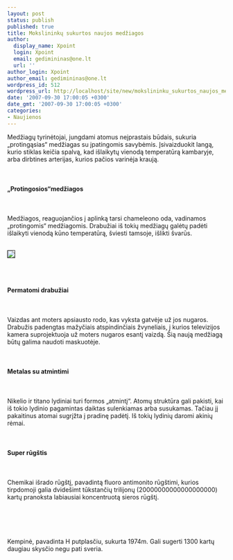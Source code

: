 ```yaml
---
layout: post
status: publish
published: true
title: Mokslininkų sukurtos naujos medžiagos
author:
  display_name: Xpoint
  login: Xpoint
  email: gedimininas@one.lt
  url: ''
author_login: Xpoint
author_email: gedimininas@one.lt
wordpress_id: 512
wordpress_url: http://localhost/site/new/mokslininku_sukurtos_naujos_medziagos/
date: '2007-09-30 17:00:05 +0300'
date_gmt: '2007-09-30 17:00:05 +0300'
categories:
- Naujienos
---
```

<p>Medžiagų tyrinėtojai, jungdami atomus neįprastais būdais, sukuria „protingąsias“ medžiagas su įpatingomis savybėmis. Įsivaizduokit langą, kurio stiklas keičia spalvą, kad išlaikytų vienodą temperatūrą kambaryje, arba dirbtines arterijas, kurios pačios varinėja kraują.<br />
<br><br />
<br>		<b>„Protingosios“medžiagos</b><br />
<br><br />
<br>Medžiagos, reaguojančios į aplinką tarsi chameleono oda, vadinamos „protingomis“ medžiagomis. Drabužiai iš tokių medžiagų galėtų padėti išlaikyti vienodą kūno temperatūrą, šviesti tamsoje, išlikti švarūs.<br />
<br>
<div class="imgright"><img src="http://img221.imageshack.us/img221/3060/a2wq2.jpg" border="1"></div>
<p><br><br />
<br><b>Permatomi drabužiai</b><br />
<br><br />
<br>Vaizdas ant moters apsiausto rodo, kas vyksta gatvėje už jos nugaros. Drabužis padengtas mažyčiais atspindinčiais žvyneliais, į kurios televizijos kamera suprojektuoja už moters nugaros esantį vaizdą. Šią naują medžiagą būtų galima naudoti maskuotėje.<br />
<br><br />
<br><b> Metalas su atmintimi	</b><br />
<br><br />
<br>Nikelio ir titano lydiniai turi formos „atmintį“. Atomų struktūra gali pakisti, kai iš tokio lydinio pagamintas daiktas sulenkiamas arba susukamas. Tačiau jį pakaitinus atomai sugrįžta į pradinę padėtį. Iš tokių lydinių daromi akinių rėmai.<br />
<br><br />
<br>		<b>Super rūgštis</b><br />
<br><br />
<br>Chemikai išrado rūgštį, pavadintą fluoro antimonito rūgštimi, kurios tirpdomoji galia dvidešimt tūkstančių trilijonų (20000000000000000000) kartų pranoksta labiausiai koncentruotą sieros rūgštį.<br />
<br><br />
<br><br />
<br>Kempinė, pavadinta H putplasčiu, sukurta 1974m. Gali sugerti 1300 kartų daugiau skysčio negu pati sveria.<br />
<br></p>
